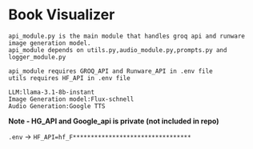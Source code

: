 # Book Visualizer

```
api_module.py is the main module that handles groq api and runware image generation model. 
api_module depends on utils.py,audio_module.py,prompts.py and logger_module.py

api_module requires GROQ_API and Runware_API in .env file 
utils requires HF_API in .env file

LLM:llama-3.1-8b-instant
Image Generation model:Flux-schnell
Audio Generation:Google TTS
```

**Note - HG_API and Google_api is private (not included in repo)**

`.env` -> `HF_API=hf_F*********************************`
